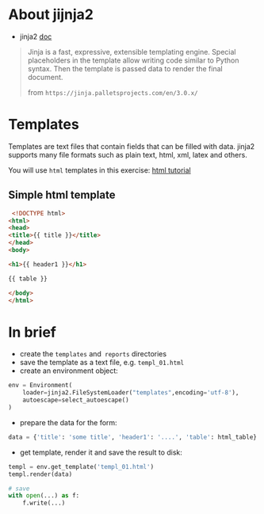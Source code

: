 # About jijnja2
- jinja2 [doc](https://jinja.palletsprojects.com/en/3.0.x/)

>Jinja is a fast, expressive, extensible templating engine. Special placeholders in 
>the template allow writing code similar to Python syntax. Then the template is passed 
>data to render the final document.
>
> from `https://jinja.palletsprojects.com/en/3.0.x/`

# Templates
Templates are text files that contain fields that can be filled with data. jinja2 supports many 
file formats such as plain text, html, xml, latex and others.

You will use `html` templates in this exercise: [html tutorial](https://www.w3schools.com/html/)


## Simple html template

```html
 <!DOCTYPE html>
<html>
<head>
<title>{{ title }}</title>
</head>
<body>

<h1>{{ header1 }}</h1>

{{ table }}

</body>
</html> 
```

# In brief
- create the `templates` and` reports` directories
- save the template as a text file, e.g. `templ_01.html`
- create an environment object:
```python
env = Environment(
    loader=jinja2.FileSystemLoader("templates",encoding='utf-8'),
    autoescape=select_autoescape()
)
```

- prepare the data for the form:
```python
data = {'title': 'some title', 'header1': '....', 'table': html_table}
```

- get template, render it and save the result to disk:
```python
templ = env.get_template('templ_01.html')
templ.render(data)

# save
with open(...) as f:
    f.write(...)

```

